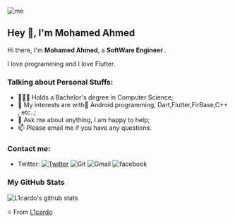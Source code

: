 ![me](https://github.com/L1cardo/L1cardo/raw/master/assets/me.gif)

## Hey 👋, I'm Mohamed Ahmed

Hi there, I'm **Mohamed Ahmed**, a **SoftWare Engineer <Flutter Developer>**.


I love programming and I love Flutter.

### Talking about Personal Stuffs:

- 👨🏽‍💻 Holds a Bachelor's degree in Computer Science; 
- 🤔 My interests are with ِAndroid  programming,  Dart,Flutter,FirBase,C++ , etc..;
- 💬 Ask me about anything, I am happy to help;
- 📫 Please email me if you have any questions.




### Contact me:


- Twitter: [![Twitter]([https://img.shields.io/badge/@AlbertAbdilim-1DA1F2?style=flat-square&logo=twitter&logoColor=white)](https://twitter.com/AlbertAbdilim](https://twitter.com/B_lancO98)) 
![Git](https://github.com/mohamedahmed988)
![Gmail](https://myaccount.google.com/?tab=kk&hl=ar)
![facebook]([https://img.shields.io/badge/Xcode-1575F9?style=flat-square&logo=Xcode&logoColor=white](https://www.facebook.com/profile.php?id=100002521017580))
### My GitHub Stats

![L1cardo's github stats](https://github-readme-stats.vercel.app/api?username=L1cardo&show_icons=true)

⭐️ From [L1cardo](https://github.com/L1cardo)
